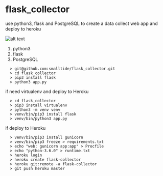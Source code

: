 # flask_collector
use python3, flask and PostgreSQL to create a data collect web app and deploy to heroku

![alt text](https://github.com/smalltide/flask_collector/blob/master/screenshot.gif "flask_collector")

1. python3
2. flask
3. PostgreSQL

```
  > git@github.com:smalltide/flask_collector.git
  > cd flask_collector
  > pip3 install flask
  > python3 app.py
```

if need virtualenv and deploy to Heroku
```
  > cd flask_collector
  > pip3 install virtualenv
  > python3 -m venv venv
  > venv/bin/pip3 install flask
  > venv/bin/python3 app.py
```

if deploy to Heroku
```
  > venv/bin/pip3 install gunicorn
  > venv/bin/pip3 freeze > requirements.txt
  > echo "web: gunicorn app:app" > Procfile
  > echo "python-3.6.0" > runtime.txt
  > heroku login
  > heroku create flask-collector
  > heroku git:remote -a flask-collector
  > git push heroku master
```
